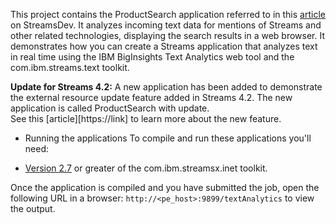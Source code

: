 This project contains the ProductSearch application referred to in this [article](https://developer.ibm.com/streamsdev/2016/03/14/real-time-text-analysis/) on StreamsDev.
It analyzes incoming text data for mentions of Streams and other related technologies, displaying the search results in  a web browser.
It demonstrates how you can create a Streams application that analyzes text in real time using the IBM BigInsights Text Analytics web tool and the com.ibm.streams.text toolkit.

**Update for Streams 4.2:**
A new application has been added to demonstrate the external resource update feature added in Streams 4.2.  The new application is called ProductSearch with update.  
See this [article][https://link] to learn more about the new feature.

+ Running the applications 
To compile and run these applications you'll need: 
- [Version 2.7](https://github.com/IBMStreams/streamse.inet/releases) or greater of the com.ibm.streamsx.inet toolkit.

Once the application is compiled and you have submitted the job, open the following URL in a browser: `http://<pe_host>:9899/textAnalytics` to view the output.
